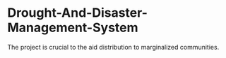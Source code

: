 # Drought-And-Disaster-Management-System
The project is crucial to the aid distribution to marginalized communities.
